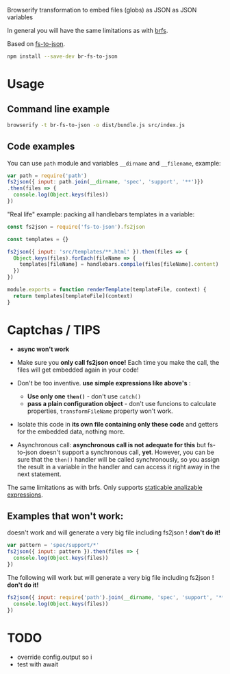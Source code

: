 Browserify transformation to embed files (globs) as JSON as JSON variables

In general you will have the same limitations as with [brfs](https://github.com/browserify/brfs).

Based on [fs-to-json](https://github.com/cancerberoSgx/fs-to-json).

```sh
npm install --save-dev br-fs-to-json
```

# Usage

## Command line example

```sh
browserify -t br-fs-to-json -o dist/bundle.js src/index.js
```

## Code examples

You can use `path` module and variables `__dirname` and `__filename`, example: 

```javascript
var path = require('path')   
fs2json({ input: path.join(__dirname, 'spec', 'support', '**')})
.then(files => {
  console.log(Object.keys(files))
})
```

"Real life" example: packing all handlebars templates in a variable:

```javascript
const fs2json = require('fs-to-json').fs2json

const templates = {}

fs2json({ input: 'src/templates/**.html' }).then(files => {
  Object.keys(files).forEach(fileName => {
    templates[fileName] = handlebars.compile(files[fileName].content)
  })
})

module.exports = function renderTemplate(templateFile, context) {
  return templates[templateFile](context)
}
```

# Captchas / TIPS

 * **async won't work**

 * Make sure you **only call fs2json once!** Each time you make the call, the files will get embedded again in your code!

 * Don't be too inventive. **use simple expressions like above's** :
 
   - **Use only one `then()`** - don't use `catch()` 
   - **pass a plain configuration object** - don't use funcions to calculate properties, `transformFileName` property won't work.

 * Isolate this code in **its own file containing only these code** and getters for the embedded data, nothing more.

 * Asynchronous call: **asynchronous call is not adequate for this** but fs-to-json doesn't support a synchronous call, **yet**. However, you can be sure that the `then()` handler will be called synchronously, so you assign the result in a variable in the handler and can access it right away in the next statement. 

The same limitations as with brfs. Only supports [staticable analizable expressions](http://npmjs.org/package/static-eval). 

## Examples that won't work: 

doesn't work and will generate a very big file including fs2json ! **don't do it!**

```javascript
var pattern = 'spec/support/*' 
fs2json({ input: pattern }).then(files => {
  console.log(Object.keys(files))
})
```

The following will work but will generate a very big file including fs2json ! **don't do it!**

```javascript
fs2json({ input: require('path').join(__dirname, 'spec', 'support', '**') }).then(files => {
  console.log(Object.keys(files))
})
```

# TODO

 * override config.output so i
 * test with await